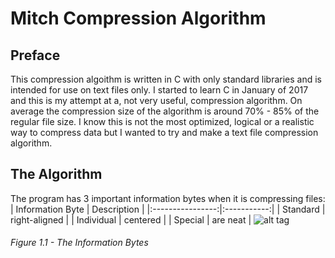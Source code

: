 # Mitch Compression Algorithm
## Preface
This compression algoithm is written in C with only standard libraries and is intended for use on text files only. I started to learn C in January of 2017 and this is my attempt at a, not very useful, compression algorithm. On average the compression size of the algorithm is around 70% - 85% of the regular file size. I know this is not the most optimized, logical or a realistic way to compress data but I wanted to try and make a text file compression algorithm.
## The Algorithm
The program has 3 important information bytes when it is compressing files:
| Information Byte | Description |
|:----------------:|:-----------:|
| Standard      | right-aligned | 
| Individual      | centered      | 
| Special | are neat      | 
![alt tag](https://cloud.githubusercontent.com/assets/8935913/23272492/130c96a6-f9c1-11e6-9713-81ed332a029f.png)
###### Figure 1.1 - The Information Bytes
